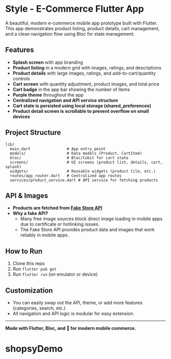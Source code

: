 # Style - E-Commerce Flutter App

A beautiful, modern e-commerce mobile app prototype built with Flutter. This app demonstrates product listing, product details, cart management, and a clean navigation flow using Bloc for state management.

## Features

- **Splash screen** with app branding
- **Product listing** in a modern grid with images, ratings, and descriptions
- **Product details** with large images, ratings, and add-to-cart/quantity controls
- **Cart screen** with quantity adjustment, product images, and total price
- **Cart badge** in the app bar showing the number of items
- **Purple theme** throughout the app
- **Centralized navigation and API service structure**
- **Cart state is persisted using local storage (shared_preferences)**
- **Product detail screen is scrollable to prevent overflow on small devices**

## Project Structure

```
lib/
  main.dart                # App entry point
  models/                  # Data models (Product, CartItem)
  bloc/                    # Bloc/Cubit for cart state
  screens/                 # UI screens (product list, details, cart, splash)
  widgets/                 # Reusable widgets (product tile, etc.)
  routes/app_router.dart   # Centralized app routes
  services/product_service.dart # API service for fetching products
```

## API & Images

- **Products are fetched from [Fake Store API](https://fakestoreapi.com/)**
- **Why a fake API?**
  - Many free image sources block direct image loading in mobile apps due to certificate or hotlinking issues.
  - The Fake Store API provides product data and images that work reliably in mobile apps.

## How to Run

1. Clone this repo
2. Run `flutter pub get`
3. Run `flutter run` (on emulator or device)

## Customization
- You can easily swap out the API, theme, or add more features (categories, search, etc.)
- All navigation and API logic is modular for easy extension.

---

**Made with Flutter, Bloc, and 💜 for modern mobile commerce.**
# shopsyDemo
